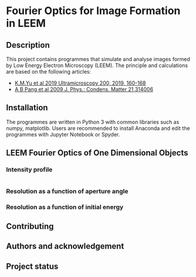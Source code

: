 
# Fourier Optics for Image Formation in LEEM

## Description
This project contains programmes that simulate and analyse images formed by Low Energy Electron Microscopy (LEEM). The principle and calculations are based on the following articles: 
* [K.M.Yu et al 2019 Ultramicroscopy 200, 2019, 160-168](https://doi.org/10.1016/j.ultramic.2019.01.015)
* [A B Pang et al 2009 J. Phys.: Condens. Matter 21 314006](https://doi.org/10.1088/0953-8984/21/31/314006)


## Installation
The programmes are written in Python 3 with common libraries such as numpy, matplotlib. Users are recommended to install Anaconda and edit the programmes with Jupyter Notebook or Spyder.

## LEEM Fourier Optics of One Dimensional Objects
### Intensity profile
```python

```
### Resolution as a function of aperture angle

### Resolution as a function of initial energy

## Contributing

## Authors and acknowledgement

## Project status
